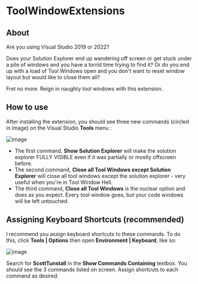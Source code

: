 # ToolWindowExtensions

## About

Are you using Visual Studio 2019 or 2022?

Does your Solution Explorer end up wandering off screen or get stuck under a pile of windows and you have a torrid time trying to find it?
Or do you end up with a load of Tool Windows open and you don't want to reset window layout but would like to close them all?

Fret no more. Reign in naughty tool windows with this extension.


## How to use

After installing the extension, you should see three new commands (circled in image) on the Visual Studio **Tools** menu :

![image](https://github.com/user-attachments/assets/c5e0c14e-f341-45ba-9e6d-842b554f74ed)


* The first command, **Show Solution Explorer** will make the solution explorer FULLY VISIBLE even if it was partially or mostly offscreen before.
* The second command, **Close all Tool Windows except Solution Explorer** will close all tool windows except the solution explorer - very useful when you're in Tool Window Hell. 
* The third command, **Close all Tool Windows** is the nuclear option and does as you expect. Every tool window goes, but your code windows will be left untouched. 


## Assigning Keyboard Shortcuts (recommended)

I recommend you assign keyboard shortcuts to these commands. To do this, click **Tools | Options** then open **Environment | Keyboard**, like so:

![image](https://github.com/user-attachments/assets/be8c2e2b-e840-452e-9220-e81ea408da81)

Search for **ScottTunstall** in the **Show Commands Containing** textbox. You should see the 3 commands listed on screen. Assign shortcuts to each command as desired.
